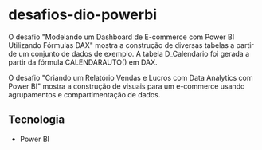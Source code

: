 # desafios-dio-powerbi

O desafio "Modelando um Dashboard de E-commerce com Power BI Utilizando Fórmulas DAX" mostra a construção de diversas tabelas a partir de um conjunto de dados de exemplo. A tabela D_Calendario foi gerada a partir da fórmula CALENDARAUTO() em DAX.

O desafio "Criando um Relatório Vendas e Lucros com Data Analytics com Power BI" mostra a construção de visuais para um e-commerce usando agrupamentos e compartimentação de dados. 

## Tecnologia

- Power BI
